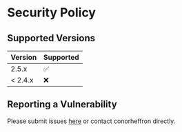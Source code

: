 # Security Policy

## Supported Versions

| Version | Supported          |
| ------- | ------------------ |
| 2.5.x   | :white_check_mark: |
| < 2.4.x   | :x:                |

## Reporting a Vulnerability

Please submit issues [here](https://github.com/conorheffron/rabbitmq-tester/issues) or contact conorheffron directly.
